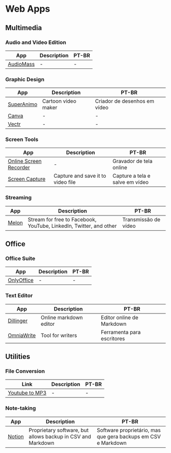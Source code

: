 # Web Apps

## Multimedia

### Audio and Video Edition

| App | Description | PT-BR |
|-|-|-|
| [AudioMass](https://audiomass.co) | - | - |

### Graphic Design

| App | Description | PT-BR |
|-|-|-|
| [SuperAnimo](https://www.superanimo.com/) | Cartoon video maker | Criador de desenhos em vídeo |
| [Canva](https://www.canva.com) | - | - |
| [Vectr](https://vectr.com/design/) | - | - |

### Screen Tools

| App | Description | PT-BR |
|-|-|-|
| [Online Screen Recorder](https://pt.itopvpn.com/online-screen-recorder#/recorder) | - | Gravador de tela online |
| [Screen Capture](https://imclient.herokuapp.com/screencapture/) | Capture and save it to video file | Capture a tela e salve em vídeo |

### Streaming

| App | Description | PT-BR |
|-|-|-|
| [Melon](https://melonapp.com) | Stream for free to Facebook, YouTube, LinkedIn, Twitter, and other | Transmissão de vídeo |

## Office

### Office Suite

| App | Description | PT-BR |
|-|-|-|
| [OnlyOffice](https://personal.onlyoffice.com/) | - | - |

### Text Editor

| App | Description | PT-BR |
|-|-|-|
| [Dillinger](https://dillinger.io) | Online markdown editor | Editor online de Markdown |
| [OmniaWrite](https://app.omniawrite.com/) | Tool for writers | Ferramenta para escritores |

## Utilities

### File Conversion

| Link | Description | PT-BR |
|-|-|-|
| [Youtube to MP3](https://yt1s.com/en423/youtube-to-mp3) | - | - |

### Note-taking

| App | Description | PT-BR |
|-|-|-|
| [Notion](https://www.notion.so/) | Proprietary software, but allows backup in CSV and Markdown | Software proprietário, mas que gera backups em CSV e Markdown |